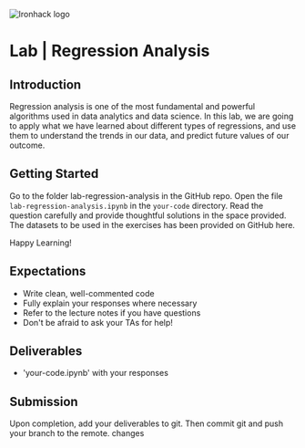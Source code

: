 
![Ironhack logo](https://i.imgur.com/1QgrNNw.png)

# Lab | Regression Analysis


## Introduction

Regression analysis is one of the most fundamental and powerful algorithms used in data analytics and data science. In this lab, we are going to apply what we have learned about different types of regressions, and use them to understand the trends in our data, and predict future values of our outcome.


## Getting Started

Go to the folder lab-regression-analysis in the GitHub repo. Open the file `lab-regression-analysis.ipynb` in the `your-code` directory. Read the question carefully and provide thoughtful solutions in the space provided. The datasets to be used in the exercises has been provided on GitHub here.

Happy Learning!


## Expectations

- Write clean, well-commented code
- Fully explain your responses where necessary
- Refer to the lecture notes if you have questions
- Don't be afraid to ask your TAs for help!


## Deliverables

- 'your-code.ipynb' with your responses


## Submission

Upon completion, add your deliverables to git. Then commit git and push your branch to the remote.
changes
